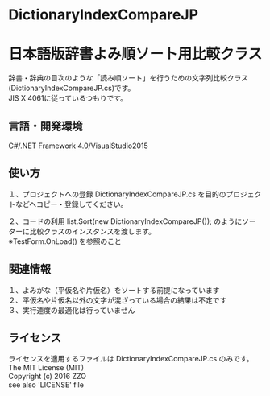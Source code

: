 # DictionaryIndexCompareJP
日本語版辞書よみ順ソート用比較クラス
======================
辞書・辞典の目次のような「読み順ソート」を行うための文字列比較クラス(DictionaryIndexCompareJP.cs)です。  
JIS X 4061に従っているつもりです。

言語・開発環境
------
C#/.NET Framework 4.0/VisualStudio2015

使い方
------
１、プロジェクトへの登録
DictionaryIndexCompareJP.cs を目的のプロジェクトなどへコピー・登録してください。

２、コードの利用
list.Sort(new DictionaryIndexCompareJP()); のようにソーターに比較クラスのインスタンスを渡します。  
※TestForm.OnLoad() を参照のこと

関連情報
------
１、よみがな（平仮名や片仮名）をソートする前提になっています  
２、平仮名や片仮名以外の文字が混ざっている場合の結果は不定です  
３、実行速度の最適化は行っていません

ライセンス
------
ライセンスを適用するファイルは DictionaryIndexCompareJP.cs のみです。  
The MIT License (MIT)  
Copyright (c) 2016 ZZO  
see also 'LICENSE' file
